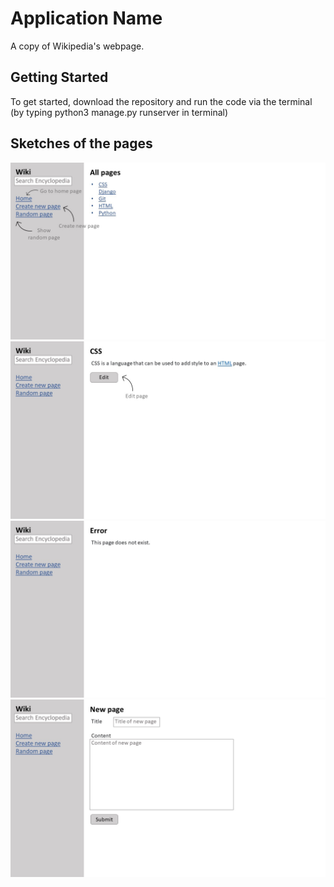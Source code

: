 # Application Name
A copy of Wikipedia's webpage.


## Getting Started
To get started, download the repository and run the code via the terminal (by typing python3 manage.py runserver in terminal)

## Sketches of the pages

![Main page](/images/main_page.JPG)
![Entry page page](/images/entry_page.JPG)
![Error page](/images/error_page.JPG)
![New entry page](/images/new_entry.JPG)
